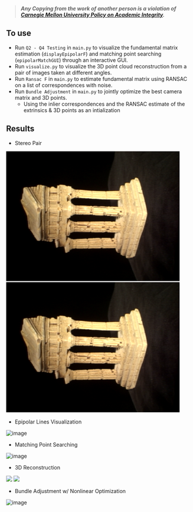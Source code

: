 > ***Any Copying from the work of another person is a violation of [Carnegie Mellon University Policy on Academic Integrity](https://www.cmu.edu/policies/student-and-student-life/academic-integrity.html).***
  
## To use
* Run ```Q2 - Q4 Testing``` in ```main.py``` to visualize the fundamental matrix estimation (```displayEpipolarF```) and matching point searching (```epipolarMatchGUI```) through an interactive GUI. 
* Run ```visualize.py``` to visualize the 3D point cloud reconstruction from a pair of images taken at different angles. 
* Run ```Ransac F``` in ```main.py``` to estimate fundamental matrix using RANSAC on a list of correspondences with noise.
* Run ```Bundle Adjustment``` in ```main.py``` to jointly optimize the best camera matrix and 3D points.
    * Using the inlier correspondences and the RANSAC estimate of the extrinsics & 3D points as an intialization
  
## Results
* Stereo Pair
<p float="left">
  <img src="https://github.com/Geniussh/Computer-Vision/blob/main/HW4/data/im1.png" width="470px">
  <img src="https://github.com/Geniussh/Computer-Vision/blob/main/HW4/data/im1.png" width="470px">
</p>
  
* Epipolar Lines Visualization  
  
![image](https://user-images.githubusercontent.com/44150278/138610334-546ace26-0405-4a21-8a3f-0ee99ec970b8.png)
  
* Matching Point Searching  
  
![image](https://user-images.githubusercontent.com/44150278/138610345-804a1b25-36a8-4df0-bedf-84602205c6f4.png)
  
* 3D Reconstruction
<p float="left">
  <img src="https://github.com/Geniussh/Computer-Vision/blob/main/HW4/result/rotation2.gif" width="470px">
  <img src="https://github.com/Geniussh/Computer-Vision/blob/main/HW4/result/rotation1.gif" width="470px">
 </p>
  
* Bundle Adjustment w/ Nonlinear Optimization  
  
![image](https://user-images.githubusercontent.com/44150278/138610364-5800365e-393c-463d-954d-071d7e59e76c.png)
